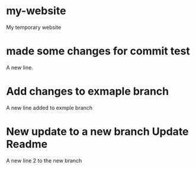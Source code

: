 # my-website
My temporary website

# made some changes for commit test
A new line.

# Add changes to exmaple branch
A new line added to exmple branch

# New update to a new branch Update Readme
A new line 2 to the new branch
